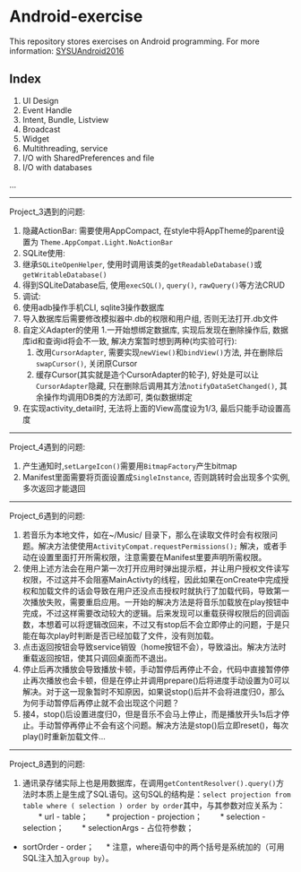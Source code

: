 # Android-exercise

This repository stores exercises on Android programming.
For more information: [SYSUAndroid2016](https://github.com/WideLee/SYSUAndroid2016)

## Index

1. UI Design
2. Event Handle
3. Intent, Bundle, Listview
4. Broadcast
5. Widget
6. Multithreading, service
7. I/O with SharedPreferences and file
8. I/O with databases

...

---

Project_3遇到的问题:

1. 隐藏ActionBar: 需要使用AppCompact, 在style中将AppTheme的parent设置为 `Theme.AppCompat.Light.NoActionBar`
2. SQLite使用: 
  1. 继承`SQLiteOpenHelper`, 使用时调用该类的`getReadableDatabase()`或`getWritableDatabase()`
  2. 得到SQLiteDatabase后, 使用`execSQL()`, `query()`, `rawQuery()`等方法CRUD
3. 调试:
  1. 使用adb操作手机CLI, sqlite3操作数据库
  2. 导入数据库后需要修改模拟器中.db的权限和用户组, 否则无法打开.db文件
4. 自定义Adapter的使用
  1.一开始想绑定数据库, 实现后发现在删除操作后, 数据库id和查询id将会不一致, 解决方案暂时想到两种(均实验可行):
    1. 改用`CursorAdapter`, 需要实现`newView()`和`bindView()`方法, 并在删除后`swapCursor()`, 关闭原Cursor
    2. 缓存Cursor(其实就是造个CursorAdapter的轮子), 好处是可以让`CursorAdapter`隐藏, 只在删除后调用其方法`notifyDataSetChanged()`, 其余操作均调用DB类的方法即可, 类似数据绑定
5. 在实现activity_detail时, 无法将上面的View高度设为1/3, 最后只能手动设置高度

---

Project_4遇到的问题:

1. 产生通知时,`setLargeIcon()`需要用`BitmapFactory`产生bitmap
2. Manifest里面需要将页面设置成`SingleInstance`, 否则跳转时会出现多个实例, 多次返回才能退回

---

Project_6遇到的问题:

1. 若音乐为本地文件，如在~/Music/ 目录下，那么在读取文件时会有权限问题。解决方法使使用`ActivityCompat.requestPermissions();` 解决，或者手动在设置里面打开所需权限，注意需要在Manifest里要声明所需权限。
2. 使用上述方法会在用户第一次打开应用时弹出提示框，并让用户授权文件读写权限，不过这并不会阻塞MainActivty的线程，因此如果在onCreate中完成授权和加载文件的话会导致在用户还没点击授权时就执行了加载代码，导致第一次播放失败，需要重启应用。一开始的解决方法是将音乐加载放在play按钮中完成，不过这样需要改动较大的逻辑。后来发现可以重载获得权限后的回调函数，本想着可以将逻辑改回来，不过又有stop后不会立即停止的问题，于是只能在每次play时判断是否已经加载了文件，没有则加载。
3. 点击返回按钮会导致service销毁（home按钮不会），导致溢出。解决方法时重载返回按钮，使其只调回桌面而不退出。
4. 停止后再次播放会导致播放卡顿，手动暂停后再停止不会，代码中直接暂停停止再次播放也会卡顿，但是在停止并调用prepare()后将进度手动设置为0可以解决。对于这一现象暂时不知原因，如果说stop()后并不会将进度归0，那么为何手动暂停后再停止就不会出现这个问题？
5. 接4，stop()后设置进度归0，但是音乐不会马上停止，而是播放开头1s后才停止。手动暂停再停止不会有这个问题。解决方法是stop()后立即reset()，每次play()时重新加载文件...

---

Project_8遇到的问题:

1. 通讯录存储实际上也是用数据库，在调用`getContentResolver().query()`方法时本质上是生成了SQL语句。这句SQL的结构是：`select projection from table where ( selection ) order by order`其中，与其参数对应关系为：
　　* url - table；
　　* projection - projection；
　　* selection - selection；
　　* selectionArgs - 占位符参数；
  * sortOrder - order；
　 * 注意，where语句中的两个括号是系统加的（可用SQL注入加入`group by`）。

